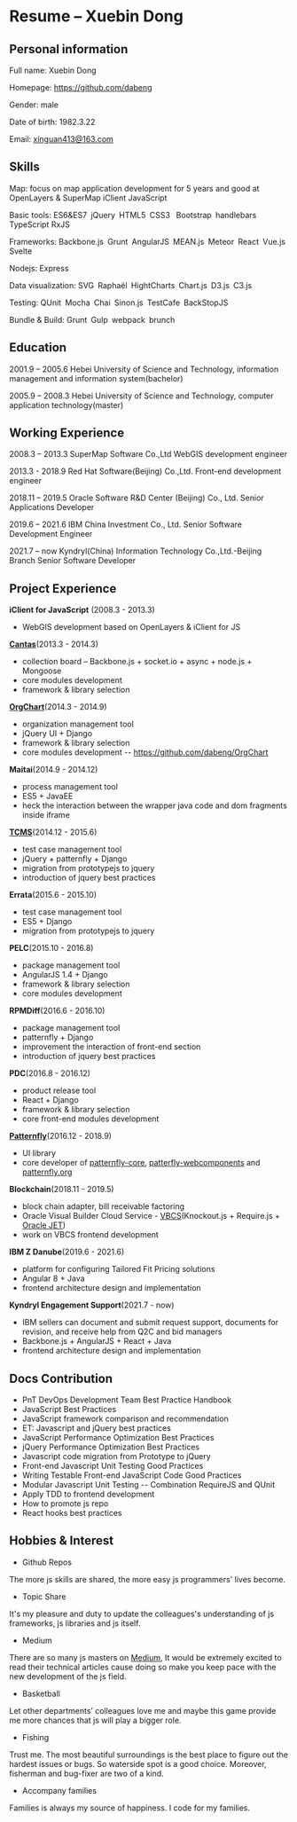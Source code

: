 # Resume – Xuebin Dong
## Personal information
Full name: Xuebin Dong

Homepage: https://github.com/dabeng

Gender: male

Date of birth: 1982.3.22

Email: xinguan413@163.com

## Skills
Map: focus on map application development for 5 years and good at OpenLayers & SuperMap iClient JavaScript

Basic tools: ES6&ES7 jQuery HTML5 CSS3  Bootstrap handlebars TypeScript RxJS

Frameworks: Backbone.js Grunt AngularJS MEAN.js Meteor React Vue.js Svelte

Nodejs: Express

Data visualization: SVG Raphaël HightCharts Chart.js D3.js C3.js

Testing: QUnit Mocha Chai Sinon.js TestCafe BackStopJS

Bundle & Build: Grunt Gulp webpack brunch
## Education
2001.9 – 2005.6 Hebei University of Science and Technology, information management and information system(bachelor)

2005.9 – 2008.3 Hebei University of Science and Technology, computer application technology(master)

## Working Experience
2008.3 – 2013.3 SuperMap Software Co.,Ltd  WebGIS development engineer

2013.3 - 2018.9 Red Hat Software(Beijing) Co.,Ltd.  Front-end development engineer

2018.11 – 2019.5  Oracle Software R&D Center (Beijing) Co., Ltd.  Senior Applications Developer

2019.6 – 2021.6 IBM China Investment Co., Ltd. Senior Software Development Engineer

2021.7 – now Kyndryl(China) Information Technology Co.,Ltd.-Beijing Branch Senior Software Developer

## Project Experience
**iClient for JavaScript** (2008.3 - 2013.3)
- WebGIS development based on OpenLayers & iClient for JS

**[Cantas](https://github.com/onepiecejs/nodejs-cantas)**(2013.3 - 2014.3)
- collection board – Backbone.js + socket.io + async + node.js + Mongoose
- core modules development
- framework & library selection

**[OrgChart](https://codepen.io/collection/AWxGVb/)**(2014.3 - 2014.9)
- organization management tool
- jQuery UI + Django
- framework & library selection
- core modules development -- https://github.com/dabeng/OrgChart

**Maitai**(2014.9 - 2014.12)
- process management tool
- ES5 + JavaEE
- heck the interaction between the wrapper java code and dom fragments inside iframe

**[TCMS](https://github.com/Nitrate/Nitrate)**(2014.12 - 2015.6)
- test case management tool
- jQuery + patternfly + Django
- migration from prototypejs to jquery
- introduction of jquery best practices

**Errata**(2015.6 - 2015.10)
- test case management tool
- ES5 + Django
- migration from prototypejs to jquery

**PELC**(2015.10 - 2016.8)
- package management tool
- AngularJS 1.4 + Django
- framework & library selection
- core modules development

**RPMDiff**(2016.6 - 2016.10)
- package management tool
- patternfly + Django
- improvement the interaction of front-end section
- introduction of jquery best practices

**PDC**(2016.8 - 2016.12)
- product release tool
- React + Django
- framework & library selection
- core front-end modules development

**[Patternfly](https://www.patternfly.org)**(2016.12 - 2018.9)
- UI library
- core developer of [patternfly-core](https://github.com/patternfly/patternfly), [patterfly-webcomponents](https://github.com/patternfly-webcomponents/patternfly-webcomponents) and [patternfly.org](https://patternfly.org/)

**Blockchain**(2018.11 - 2019.5)
- block chain adapter, bill receivable factoring
- Oracle Visual Builder Cloud Service - [VBCS](https://cloud.oracle.com/visual-builder)(Knockout.js + Require.js + [Oracle JET](https://www.oracle.com/webfolder/technetwork/jet/index.html))
- work on VBCS frontend development

**IBM Z Danube**(2019.6 - 2021.6)
- platform for configuring Tailored Fit Pricing solutions
- Angular 8 + Java
- frontend architecture design and implementation

**Kyndryl Engagement Support**(2021.7 - now)
- IBM sellers can document and submit request support, documents for revision, and receive help from Q2C and bid managers
- Backbone.js + AngularJS + React + Java
- frontend architecture design and implementation


## Docs Contribution
-	PnT DevOps Development Team Best Practice Handbook
-	JavaScript Best Practices
-	JavaScript framework comparison and recommendation
-	ET: Javascript and jQuery best practices
-	JavaScript Performance Optimization Best Practices
-	jQuery Performance Optimization Best Practices 
-	Javascript code migration from Prototype to jQuery
-	Front-end Javascript Unit Testing Good Practices
-	Writing Testable Front-end JavaScript Code Good Practices
-	Modular Javascript Unit Testing -- Combination RequireJS and QUnit
- Apply TDD to frontend development
- How to promote js repo
- React hooks best practices

## Hobbies & Interest
- Github Repos

The more js skills are shared, the more easy js programmers' lives become.

- Topic Share

It's my pleasure and duty to update the colleagues's understanding of js frameworks, js libraries and js itself.

- Medium

There are so many js masters on [Medium](https://medium.com/), It would be extremely excited to read their technical articles cause doing so make you keep pace with the new development of the  js field.

- Basketball

Let other departments’ colleagues love me  and maybe this game provide me  more chances that js will play a bigger role.

- Fishing

Trust me. The most beautiful surroundings is the best  place to figure out the hardest issues or bugs. So waterside spot is a good choice. Moreover, fisherman and bug-fixer are two of a kind.

- Accompany families

Families is always my source of happiness. I code for my families.
